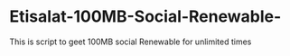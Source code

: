 # Etisalat-100MB-Social-Renewable-
This is script to geet 100MB social Renewable for unlimited times
